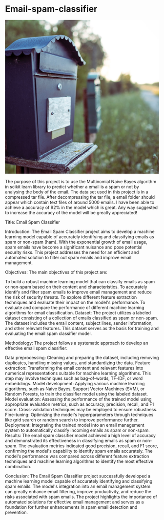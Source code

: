 # Email-spam-classifier


![Intro Image](Spam.jpg)

The purpose of this project is to use the Multinomial Naive Bayes algorithm in scikit learn library to predict whether a email is a spam or not by analysing the body of the email. The data set used in this project is in a compressed tar file. After decompressing the tar file, a email folder should appear which contain text files of around 5000 emails. I have been able to achieve a accuracy of 92% in the model which is great. Any way suggested to increase the accuracy of the model will be greatly appreciated!

Title: Email Spam Classifier

Introduction:
The Email Spam Classifier project aims to develop a machine learning model capable of accurately identifying and classifying emails as spam or non-spam (ham). With the exponential growth of email usage, spam emails have become a significant nuisance and pose potential security risks. This project addresses the need for an efficient and automated solution to filter out spam emails and improve email management.

Objectives:
The main objectives of this project are:

To build a robust machine learning model that can classify emails as spam or non-spam based on their content and characteristics.
To accurately identify and filter spam emails to improve email management and reduce the risk of security threats.
To explore different feature extraction techniques and evaluate their impact on the model's performance.
To evaluate and compare the performance of different machine learning algorithms for email classification.
Dataset:
The project utilizes a labeled dataset consisting of a collection of emails classified as spam or non-spam. The dataset includes the email content, subject lines, sender information, and other relevant features. This dataset serves as the basis for training and evaluating the email spam classifier model.

Methodology:
The project follows a systematic approach to develop an effective email spam classifier:

Data preprocessing: Cleaning and preparing the dataset, including removing duplicates, handling missing values, and standardizing the data.
Feature extraction: Transforming the email content and relevant features into numerical representations suitable for machine learning algorithms. This step may involve techniques such as bag-of-words, TF-IDF, or word embeddings.
Model development: Applying various machine learning algorithms, such as Naive Bayes, Support Vector Machines (SVM), or Random Forests, to train the classifier model using the labeled dataset.
Model evaluation: Assessing the performance of the trained model using appropriate evaluation metrics, such as accuracy, precision, recall, and F1 score. Cross-validation techniques may be employed to ensure robustness.
Fine-tuning: Optimizing the model's hyperparameters through techniques like grid search or random search to improve performance further.
Deployment: Integrating the trained model into an email management system to automatically classify incoming emails as spam or non-spam.
Results:
The email spam classifier model achieved a high level of accuracy and demonstrated its effectiveness in classifying emails as spam or non-spam. The evaluation metrics indicated good precision, recall, and F1 score, confirming the model's capability to identify spam emails accurately. The model's performance was compared across different feature extraction techniques and machine learning algorithms to identify the most effective combination.

Conclusion:
The Email Spam Classifier project successfully developed a machine learning model capable of accurately identifying and classifying spam emails. The model's integration into an email management system can greatly enhance email filtering, improve productivity, and reduce the risks associated with spam emails. The project highlights the importance of automated solutions for effective email management and serves as a foundation for further enhancements in spam email detection and prevention.